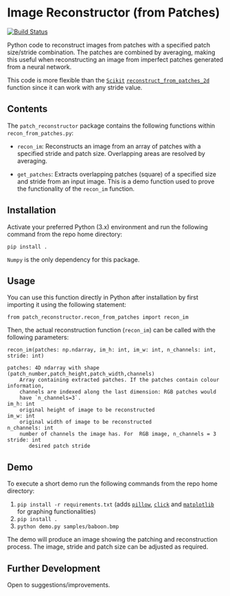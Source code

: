 Image Reconstructor (from Patches)
============================================================
[![Build Status](https://travis-ci.org/marijavella/image-reconstructor-patches.svg?branch=master)](https://github.com/marijavella/image-reconstructor-patches)

Python code to reconstruct images from patches with a specified patch size/stride combination.  The patches are combined by averaging, making this useful when reconstructing an image from imperfect patches generated from a neural network.  

This code is more flexible than the [`Scikit`](https://scikit-learn.org/stable/) [`reconstruct_from_patches_2d`](https://scikit-learn.org/stable/modules/generated/sklearn.feature_extraction.image.reconstruct_from_patches_2d.html) function since it can work with any stride value.

Contents
--------

The `patch_reconstructor` package contains the following functions within `recon_from_patches.py`:

* `recon_im`: Reconstructs an image from an array of patches with a specified stride and patch size.  Overlapping areas are resolved by averaging. 

* `get_patches`: Extracts overlapping patches (square) of a specified size and stride from an input image.  This is a demo function used to prove the functionality of the `recon_im` function.

Installation 
------------
Activate your preferred Python (3.x) environment and run the following command from the repo home directory:

`pip install .`

`Numpy` is the only dependency for this package.

Usage
-----
You can use this function directly in Python after installation by first importing it using the following statement:

`from patch_reconstructor.recon_from_patches import recon_im`

Then, the actual reconstruction function (`recon_im`) can be called with the following parameters:

`recon_im(patches: np.ndarray, im_h: int, im_w: int, n_channels: int, stride: int)`

    patches: 4D ndarray with shape (patch_number,patch_height,patch_width,channels)
        Array containing extracted patches. If the patches contain colour information,
        channels are indexed along the last dimension: RGB patches would
        have `n_channels=3`.
    im_h: int
        original height of image to be reconstructed
    im_w: int
        original width of image to be reconstructed
    n_channels: int
        number of channels the image has. For  RGB image, n_channels = 3
    stride: int
           desired patch stride

Demo
----
To execute a short demo run the following commands from the repo home directory:

1. `pip install -r requirements.txt` (adds [`pillow`](https://pillow.readthedocs.io/en/stable/), [`click`](https://click.palletsprojects.com/en/7.x/) and [`matplotlib`](https://matplotlib.org) for graphing functionalities)
2. `pip install .`
2. `python demo.py samples/baboon.bmp`

The demo will produce an image showing the patching and reconstruction process.  The image, stride and patch size can be adjusted as required.

Further Development
-------------------
Open to suggestions/improvements.






